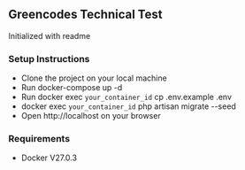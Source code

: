## Greencodes Technical Test

Initialized with readme

### Setup Instructions

- Clone the project on your local machine
- Run docker-compose up -d
- Run docker exec `your_container_id` cp .env.example .env
- docker exec `your_container_id` php artisan migrate --seed
- Open http://localhost on your browser

### Requirements
- Docker V27.0.3
